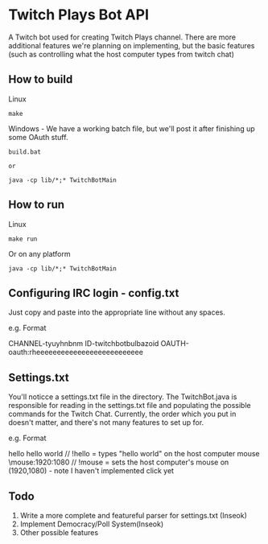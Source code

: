 Twitch Plays Bot API
=========================

A Twitch bot used for creating Twitch Plays channel. There are more additional features we're planning on implementing, but the basic features (such as controlling what the host computer types from twitch chat)

How to build
------------------------------
Linux

    make

Windows - We have a working batch file, but we'll post it after finishing up some OAuth stuff.

    build.bat

    or 

    java -cp lib/*;* TwitchBotMain


How to run
-------------------------------
Linux

    make run

Or on any platform

    java -cp lib/*;* TwitchBotMain

Configuring IRC login - config.txt
------------------------------
Just copy and paste into the appropriate line without any spaces.

e.g. Format

CHANNEL-tyuyhnbnm
ID-twitchbotbulbazoid
OAUTH-oauth:rheeeeeeeeeeeeeeeeeeeeeeeeee

Settings.txt
-------------------------------
You'll noticce a settings.txt file in the directory. The TwitchBot.java is responsible for reading in the settings.txt file and populating the possible commands for the Twitch Chat. Currently, the order which you put in doesn't matter, and there's not many features to set up for. 

e.g. Format

hello hello world		// !hello  =  types "hello world" on the host computer 
mouse \mouse:1920:1080		// !mouse  =  sets the host computer's mouse on (1920,1080) - note I haven't implemented click yet

Todo
-------------------------------

1. Write a more complete and featureful parser for settings.txt (Inseok)
2. Implement Democracy/Poll System(Inseok)
3. Other possible features